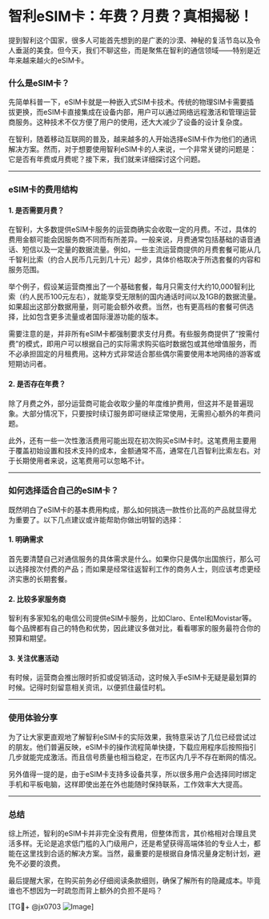# 智利eSIM卡：年费？月费？真相揭秘！

提到智利这个国家，很多人可能首先想到的是广袤的沙漠、神秘的复活节岛以及令人垂涎的美食。但今天，我们不聊这些，而是聚焦在智利的通信领域——特别是近年来越来越火的eSIM卡。

### 什么是eSIM卡？

先简单科普一下，eSIM卡就是一种嵌入式SIM卡技术。传统的物理SIM卡需要插拔更换，而eSIM卡直接集成在设备内部，用户可以通过网络远程激活和管理运营商服务。这种技术不仅方便了用户的使用，还大大减少了设备的设计复杂度。

在智利，随着移动互联网的普及，越来越多的人开始选择eSIM卡作为他们的通讯解决方案。然而，对于想要使用智利eSIM卡的人来说，一个非常关键的问题是：它是否有年费或月费呢？接下来，我们就来详细探讨这个问题。

---

### eSIM卡的费用结构

#### 1. **是否需要月费？**
在智利，大多数提供eSIM卡服务的运营商确实会收取一定的月费。不过，具体的费用金额可能会因服务商不同而有所差异。一般来说，月费通常包括基础的语音通话、短信以及一定量的数据流量。例如，一些主流运营商提供的月费套餐可能从几千智利比索（约合人民币几元到几十元）起步，具体价格取决于所选套餐的内容和服务范围。

举个例子，假设某运营商推出了一个基础套餐，每月只需支付大约10,000智利比索（约人民币100元左右），就能享受无限制的国内通话时间以及1GB的数据流量。如果超出这部分数据用量，则可能会额外收费。当然，也有更高档的套餐可供选择，比如包含更多流量或者国际漫游功能的版本。

需要注意的是，并非所有eSIM卡都强制要求支付月费。有些服务商提供了“按需付费”的模式，即用户可以根据自己的实际需求购买临时数据包或其他增值服务，而不必承担固定的月租费用。这种方式非常适合那些偶尔需要使用本地网络的游客或短期访问者。

#### 2. **是否存在年费？**
除了月费之外，部分运营商可能会收取少量的年度维护费用，但这并不是普遍现象。大部分情况下，只要按时续订服务即可继续正常使用，无需担心额外的年费问题。

此外，还有一些一次性激活费用可能出现在初次购买eSIM卡时。这笔费用主要用于覆盖初始设置和技术支持的成本，金额通常不高，通常在几百智利比索左右。对于长期使用者来说，这笔费用可以忽略不计。

---

### 如何选择适合自己的eSIM卡？

既然明白了eSIM卡的基本费用构成，那么如何挑选一款性价比高的产品就显得尤为重要了。以下几点建议或许能帮助你做出明智的选择：

#### 1. **明确需求**
首先要清楚自己对通信服务的具体需求是什么。如果你只是偶尔出国旅行，那么可以选择按次付费的产品；而如果是经常往返智利工作的商务人士，则应该考虑更经济实惠的长期套餐。

#### 2. **比较多家服务商**
智利有多家知名的电信公司提供eSIM卡服务，比如Claro、Entel和Movistar等。每个品牌都有自己的特色和优势，因此建议多做对比，看看哪家的服务最符合你的预算和期望。

#### 3. **关注优惠活动**
有时候，运营商会推出限时折扣或促销活动，这时候入手eSIM卡无疑是最划算的时候。记得时刻留意相关资讯，以便抓住最佳时机。

---

### 使用体验分享

为了让大家更直观地了解智利eSIM卡的实际效果，我特意采访了几位已经尝试过的朋友。他们普遍反映，eSIM卡的操作流程简单快捷，下载应用程序后按照指引几步就能完成激活。而且信号质量也相当稳定，在市区内几乎不存在断网的情况。

另外值得一提的是，由于eSIM卡支持多设备共享，所以很多用户会选择同时绑定手机和平板电脑，这样即使出差在外也能随时保持联系，工作效率大大提高。

---

### 总结

综上所述，智利的eSIM卡并非完全没有费用，但整体而言，其价格相对合理且灵活多样。无论是追求低门槛的入门级用户，还是希望获得高端体验的专业人士，都能在这里找到合适的解决方案。当然，最重要的是根据自身情况量身定制计划，避免不必要的浪费。

最后提醒大家，在购买前务必仔细阅读条款细则，确保了解所有的隐藏成本。毕竟谁也不想因为一时疏忽而背上额外的负担不是吗？

[TG💪+ @jx0703 ![Image](https://github.com/user-attachments/assets/dbca1d08-cadb-493c-b0ec-ad6f7a83f270)]